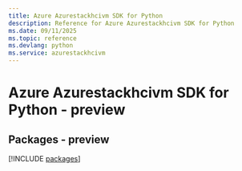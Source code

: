 ```yaml
---
title: Azure Azurestackhcivm SDK for Python
description: Reference for Azure Azurestackhcivm SDK for Python
ms.date: 09/11/2025
ms.topic: reference
ms.devlang: python
ms.service: azurestackhcivm
---
```

# Azure Azurestackhcivm SDK for Python - preview
## Packages - preview
[!INCLUDE [packages](azurestackhcivm-index.md)]